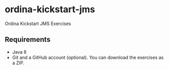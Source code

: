 # ordina-kickstart-jms
Ordina Kickstart JMS Exercises

## Requirements
* Java 8
* Git and a GitHub account (optional). You can download the exercises as a ZIP.
